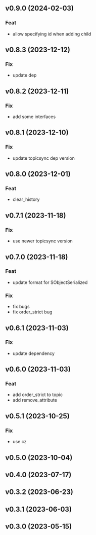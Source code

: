 ## v0.9.0 (2024-02-03)

### Feat

- allow specifying id when adding child

## v0.8.3 (2023-12-12)

### Fix

- update dep

## v0.8.2 (2023-12-11)

### Fix

- add some interfaces

## v0.8.1 (2023-12-10)

### Fix

- update topicsync dep version

## v0.8.0 (2023-12-01)

### Feat

- clear_history

## v0.7.1 (2023-11-18)

### Fix

- use newer topicsync version

## v0.7.0 (2023-11-18)

### Feat

- update format for SObjectSerialized

### Fix

- fix bugs
- fix order_strict bug

## v0.6.1 (2023-11-03)

### Fix

- update dependency

## v0.6.0 (2023-11-03)

### Feat

- add order_strict to topic
- add remove_attribute

## v0.5.1 (2023-10-25)

### Fix

- use cz

## v0.5.0 (2023-10-04)

## v0.4.0 (2023-07-17)

## v0.3.2 (2023-06-23)

## v0.3.1 (2023-06-03)

## v0.3.0 (2023-05-15)

